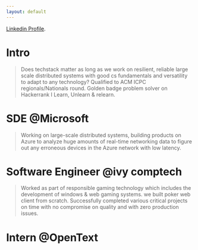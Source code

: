```yaml
---
layout: default
---
```

[Linkedin Profile](https://www.linkedin.com/in/manirajmadishetty/).

# Intro
>Does techstack matter as long as we work on resilient, reliable large scale distributed systems with good cs fundamentals and versatility to adapt to any technology?
>Qualified to ACM ICPC regionals/Nationals round.
> Golden badge problem solver on Hackerrank
> I Learn, Unlearn & relearn.

# SDE @Microsoft

> Working on large-scale distributed systems, building products on Azure to analyze huge amounts of real-time networking data to figure out any erroneous devices in the Azure network with low latency.

# Software Engineer @ivy comptech

> Worked as part of responsible gaming technology which includes the
> development of windows & web gaming systems. we built poker web client from scratch.
> Successfully completed various critical projects on time with no compromise on quality and with zero production issues.

# Intern @OpenText

